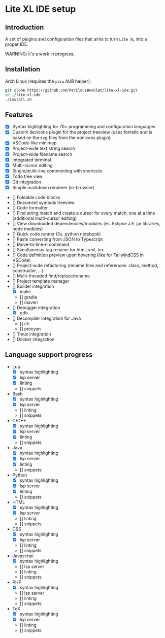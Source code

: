 # Lite XL IDE setup

## Introduction
A set of plugins and configuration files that aims to turn `Lite XL` into a proper IDE.

WARNING: it's a work in progress.

## Installation
Arch Linux (requires the `paru` AUR helper):
```sh
git clone https://github.com/PerilousBooklet/lite-xl-ide.git
cd ./lite-xl-ide
./install.sh
```

## Features
- [x] Syntax highlighting for 70+ programming and configuration languages
- [x] Custom devicons plugin for the project treeview (uses fontello and is based on the svg files from the nonicons plugin)
- [x] VSCode-like minimap
- [x] Project-wide text string search
- [x] Project-wide filename search
- [x] Integrated terminal
- [x] Multi-cursor editing
- [x] Single/multi-line commenting with shortcuts
- [x] Todo tree view
- [x] Git integration
- [x] Simple markdown renderer (in-browser)
- [] Foldable code blocks
- [] Document symbols treeview
- [] Code formatter
- [] Find string match and create a cursor for every match, one at a time (additional multi-cursor editing)
- [] View downloaded dependencies/modules (es. Eclipse J.E. jar libraries, node modules)
- [] Quick code runner (Es. python notebook)
- [] Paste converting from JSON to Typescript
- [] Move-to-line-n command
- [] Simultaneous tag rename for html, xml, tex <!-- WIP: tex works, html and xml are missing -->
- [] Code definition preview upon hovering (like for TailwindCSS in VSCode)
- [] Project-wide refactoring (rename files and references: class, method, constructor, ...)
- [] Multi-threaded find/replace/rename
- [] Project template manager
- [] Builder integration
  - [x] make
  - [] gradle
  - [] maven
- [] Debugger integration
  - [x] gdb
- [] Decompiler integration for Java
  - [] cfr
  - [] procyon
- [] Tmux integration
- [] Docker integration

## Language support progress
- Lua
  - [x] syntax highlighting
  - [x] lsp server
  - [x] linting
  - [] snippets
- Bash
  - [x] syntax highlighting
  - [x] lsp server
  - [] linting
  - [] snippets
- C/C++
  - [x] syntax highlighting
  - [x] lsp server
  - [x] linting
  - [] snippets
- Java
  - [x] syntax highlighting
  - [x] lsp server
  - [x] linting
  - [] snippets
- Python
  - [x] syntax highlighting
  - [x] lsp server
  - [x] linting
  - [] snippets
- HTML
  - [x] syntax highlighting
  - [x] lsp server
  - [] linting
  - [] snippets
- CSS
  - [x] syntax highlighting
  - [x] lsp server
  - [] linting
  - [] snippets
- Javascript
  - [x] syntax highlighting
  - [] lsp server
  - [] linting
  - [] snippets
- PHP
  - [x] syntax highlighting
  - [] lsp server
  - [] linting
  - [] snippets
- TeX
  - [x] syntax highlighting
  - [x] lsp server
  - [] linting
  - [] snippets
